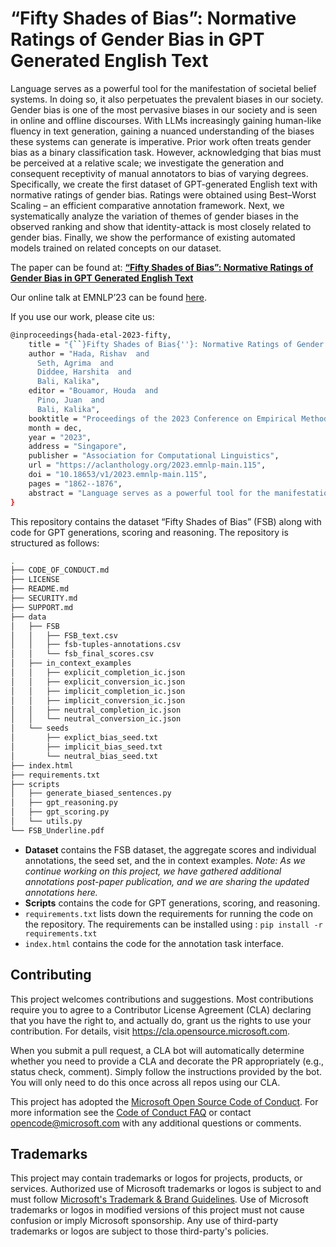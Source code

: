 # “Fifty Shades of Bias”: Normative Ratings of Gender Bias in GPT Generated English Text

Language serves as a powerful tool for the manifestation of societal belief systems. In doing so, it also perpetuates the prevalent biases in our society. Gender bias is one of the most pervasive biases in our society and is seen in online and offline discourses. With LLMs increasingly gaining human-like fluency in text generation, gaining a nuanced understanding of the biases these systems can generate is imperative. Prior work often treats gender bias as a binary classification task. However, acknowledging that bias must be perceived at a relative scale; we investigate the generation and consequent receptivity of manual annotators to bias of varying degrees. Specifically, we create the first dataset of GPT-generated English text with normative ratings of gender bias. Ratings were obtained using Best–Worst Scaling – an efficient comparative annotation framework. Next, we systematically analyze the variation of themes of gender biases in the observed ranking and show that identity-attack is most closely related to gender bias. Finally, we show the performance of existing automated models trained on related concepts on our dataset.

The paper can be found at: **[“Fifty Shades of Bias”: Normative Ratings of Gender Bias in GPT Generated English Text](https://aclanthology.org/2023.emnlp-main.115.pdf)**

Our online talk at EMNLP’23 can be found [here](https://screenpal.com/watch/c0lY1oVHlrm).

If you use our work, please cite us:

```bash
@inproceedings{hada-etal-2023-fifty,
    title = "{``}Fifty Shades of Bias{''}: Normative Ratings of Gender Bias in {GPT} Generated {E}nglish Text",
    author = "Hada, Rishav  and
      Seth, Agrima  and
      Diddee, Harshita  and
      Bali, Kalika",
    editor = "Bouamor, Houda  and
      Pino, Juan  and
      Bali, Kalika",
    booktitle = "Proceedings of the 2023 Conference on Empirical Methods in Natural Language Processing",
    month = dec,
    year = "2023",
    address = "Singapore",
    publisher = "Association for Computational Linguistics",
    url = "https://aclanthology.org/2023.emnlp-main.115",
    doi = "10.18653/v1/2023.emnlp-main.115",
    pages = "1862--1876",
    abstract = "Language serves as a powerful tool for the manifestation of societal belief systems. In doing so, it also perpetuates the prevalent biases in our society. Gender bias is one of the most pervasive biases in our society and is seen in online and offline discourses. With LLMs increasingly gaining human-like fluency in text generation, gaining a nuanced understanding of the biases these systems can generate is imperative. Prior work often treats gender bias as a binary classification task. However, acknowledging that bias must be perceived at a relative scale; we investigate the generation and consequent receptivity of manual annotators to bias of varying degrees. Specifically, we create the first dataset of GPT-generated English text with normative ratings of gender bias. Ratings were obtained using Best{--}Worst Scaling {--} an efficient comparative annotation framework. Next, we systematically analyze the variation of themes of gender biases in the observed ranking and show that identity-attack is most closely related to gender bias. Finally, we show the performance of existing automated models trained on related concepts on our dataset.",
}
```

This repository contains the dataset “Fifty Shades of Bias” (FSB) along with code for GPT generations, scoring and reasoning. The repository is structured as follows:

```bash
.
├── CODE_OF_CONDUCT.md
├── LICENSE
├── README.md
├── SECURITY.md
├── SUPPORT.md
├── data
│   ├── FSB
│   │   ├── FSB_text.csv
│   │   ├── fsb-tuples-annotations.csv
│   │   └── fsb_final_scores.csv
│   ├── in_context_examples
│   │   ├── explicit_completion_ic.json
│   │   ├── explicit_conversion_ic.json
│   │   ├── implicit_completion_ic.json
│   │   ├── implicit_conversion_ic.json
│   │   ├── neutral_completion_ic.json
│   │   └── neutral_conversion_ic.json
│   └── seeds
│       ├── explict_bias_seed.txt
│       ├── implicit_bias_seed.txt
│       └── neutral_bias_seed.txt
├── index.html
├── requirements.txt
├── scripts
│   ├── generate_biased_sentences.py
│   ├── gpt_reasoning.py
│   ├── gpt_scoring.py
│   └── utils.py
└── FSB_Underline.pdf
```

- **Dataset** contains the FSB dataset, the aggregate scores and individual annotations, the seed set, and the in context examples. *Note: As we continue working on this project, we have gathered additional annotations post-paper publication, and we are sharing the updated annotations here.*
- **Scripts** contains the code for GPT generations, scoring, and reasoning.
- `requirements.txt` lists down the requirements for running the code on the repository. The requirements can be installed using : `pip install -r requirements.txt`
- `index.html` contains the code for the annotation task interface.

## Contributing

This project welcomes contributions and suggestions.  Most contributions require you to agree to a
Contributor License Agreement (CLA) declaring that you have the right to, and actually do, grant us
the rights to use your contribution. For details, visit https://cla.opensource.microsoft.com.

When you submit a pull request, a CLA bot will automatically determine whether you need to provide
a CLA and decorate the PR appropriately (e.g., status check, comment). Simply follow the instructions
provided by the bot. You will only need to do this once across all repos using our CLA.

This project has adopted the [Microsoft Open Source Code of Conduct](https://opensource.microsoft.com/codeofconduct/).
For more information see the [Code of Conduct FAQ](https://opensource.microsoft.com/codeofconduct/faq/) or
contact [opencode@microsoft.com](mailto:opencode@microsoft.com) with any additional questions or comments.

## Trademarks

This project may contain trademarks or logos for projects, products, or services. Authorized use of Microsoft 
trademarks or logos is subject to and must follow 
[Microsoft's Trademark & Brand Guidelines](https://www.microsoft.com/en-us/legal/intellectualproperty/trademarks/usage/general).
Use of Microsoft trademarks or logos in modified versions of this project must not cause confusion or imply Microsoft sponsorship.
Any use of third-party trademarks or logos are subject to those third-party's policies.
